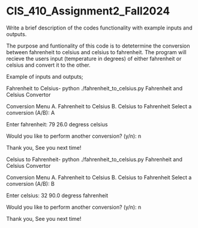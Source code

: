 # CIS_410_Assignment2_Fall2024
Write a brief description of the codes functionality with example inputs and outputs. 

The purpose and funtionality of this code is to detetermine the conversion between fahrenheit to celsius and celsius to fahrenheit. The program will recieve the users input (temperature in degrees) of either fahrenheit or celsius and convert it to the other.

Example of inputs and outputs; 

Fahrenheit to Celsius-
python ./fahrenheit_to_celsius.py
Fahrenheit and Celsius Convertor

Conversion Menu
A. Fahrenheit to Celsius
B. Celsius to Fahrenheit
Select a conversion (A/B): A

Enter fahrenheit: 79
26.0 degress celsius

Would you like to perform another conversion? (y/n): n

Thank you, See you next time!

Celsius to Fahrenheit-
python ./fahrenheit_to_celsius.py
Fahrenheit and Celsius Convertor

Conversion Menu
A. Fahrenheit to Celsius
B. Celsius to Fahrenheit
Select a conversion (A/B): B

Enter celsius: 32
90.0 degress fahrenheit

Would you like to perform another conversion? (y/n): n

Thank you, See you next time!
